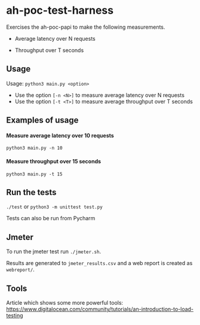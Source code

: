# ah-poc-test-harness

Exercises the ah-poc-papi to make the following measurements.

- Average latency over N requests

- Throughput over T seconds

## Usage

Usage: `python3 main.py <option>`

- Use the option `[-n <N>]` to measure average latency over N requests
- Use the option `[-t <T>]` to measure average throughput over T seconds

## Examples of usage

#### Measure average latency over 10 requests

`python3 main.py -n 10`

#### Measure throughput over 15 seconds

`python3 main.py -t 15`


## Run the tests

`./test` or `python3 -m unittest test.py`

Tests can also be run from Pycharm

## Jmeter

To run the jmeter test run `./jmeter.sh`.

Results are generated to `jmeter_results.csv` and a web report is created as `webreport/`.

## Tools

Article which shows some more powerful tools: https://www.digitalocean.com/community/tutorials/an-introduction-to-load-testing

